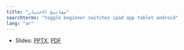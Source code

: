 ```yaml
---
title: "مفاتیح الاختیار"
searchterms: "toggle beginner switches ipad app tablet android"
lang: "ar"
---
```

 <ul>
 <li class="ng-binding">Slides:
 <a href="ProgrammingLessons/beginner/SwitchesArabica.pptx">PPTX</a>,
 <a href="ProgrammingLessons/beginner/SwitchesArabica.pdf">PDF</a>
 </li>
 </ul>

